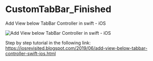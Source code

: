 # CustomTabBar_Finished
Add View below TabBar Controller in swift - iOS


![Add View below TabBar Controller in swift - iOS](https://1.bp.blogspot.com/-qRXBqffwROA/XQvOOMkcI1I/AAAAAAAAEEg/uGfdOtXfN3cfR_fktZHD8YevMMM-9vXCQCLcBGAs/s1600/Untitled.001-2.jpeg)


Step by step tutorial in the following link: https://iosrevisited.blogspot.com/2019/06/add-view-below-tabbar-controller-swift-ios.html
